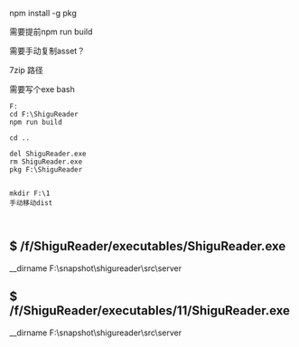 npm install -g pkg

需要提前npm run build



需要手动复制asset？

7zip 路径

需要写个exe bash

```
F:
cd F:\ShiguReader
npm run build 

cd ..

del ShiguReader.exe
rm ShiguReader.exe
pkg F:\ShiguReader


mkdir F:\1
手动移动dist



```


$ /f/ShiguReader/executables/ShiguReader.exe
--------------------
__dirname F:\snapshot\shigureader\src\server


$ /f/ShiguReader/executables/11/ShiguReader.exe
--------------------
__dirname F:\snapshot\shigureader\src\server
